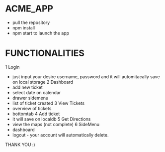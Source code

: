 # ACME_APP
- pull the repository
- npm install
- npm start to launch the app

# FUNCTIONALITIES
1 Login
  - just input your desire username, password and it will automitacally save on local storage
2 Dashboard
  - add new ticket
  - select date on calendar
  - drawer sidemenu
  - list of ticket created
3 View Tickets 
  - overview of tickets
  - bottomtab 
4 Add ticket 
  - it will save on localdb
5 Get Directions
  - view the maps (not complete)
6 SideMenu
   - dashboard
   - logout - your account will automatically delete.
   
THANK YOU :)
